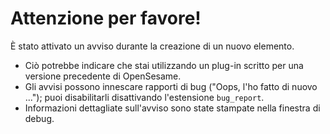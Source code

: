 # Attenzione per favore!

È stato attivato un avviso durante la creazione di un nuovo elemento.

- Ciò potrebbe indicare che stai utilizzando un plug-in scritto per una versione precedente di OpenSesame.
- Gli avvisi possono innescare rapporti di bug ("Oops, l'ho fatto di nuovo ..."); puoi disabilitarli disattivando l'estensione `bug_report`.
- Informazioni dettagliate sull'avviso sono state stampate nella finestra di debug.